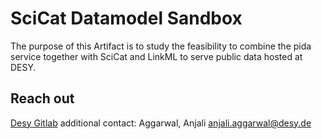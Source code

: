 # SciCat Datamodel Sandbox

The purpose of this Artifact is to study the feasibility to combine the pida service together with SciCat and LinkML to serve public data hosted at DESY.


## Reach out

[ Desy Gitlab](https://gitlab.desy.de/fs-ec/scicat/datamodel-sandbox)
additional contact: Aggarwal, Anjali <anjali.aggarwal@desy.de>
